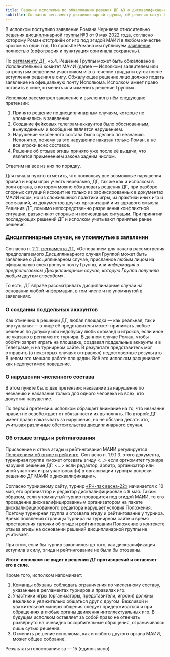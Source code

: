 ```yaml
---
title: Решение исполкома по обжалованию решения ДГ №3 о дисквалификации Романа Черняева
subtitle: Согласно регламенту дисциплинарной группы, её решения могут быть обжалованы в исполкоме. Он может оставить в силе, отменить или изменить решение группы
---
```


В исполком поступило заявление Романа Черняева относительно [решения дисциплинарной группы №3](https://www.maii.li/docs/2022-05-09-reshenie-disciplinarnoj-gruppy-3-(po-povodu-zayavlenij-romana-chernyaeva)/) от 9 мая 2022 года, согласно которому Роман отстранён от игр под эгидой МАИИ в любом качестве сроком на один год. По просьбе Романа мы публикуем [заявление](https://docs.google.com/document/d/e/2PACX-1vTryTuDAYpXZ1x-tXyldkt3Fdu4OrW0iG0kwmRYtMVT2-OU9K2n_Kdt07_e5wGLqgpYUYTWMcNqIWzU/pub) полностью (орфография и пунктуация оригинала сохранены).

По [регламенту ДГ](https://www.chgk.info/docs/2021-07-25-reglament-disciplinarnoj-rabochej-gruppy/), «5.4. Решение Группы может быть обжаловано в Исполнительный комитет МАИИ (далее — Исполком) заявителем или затронутым решением участником игр в течение тридцати суток после вступления решения в силу. Обжалующее решение лицо должно подать заявление на официальную почту Исполкома. Исполком имеет право оставить в силе, отменить или изменить решение Группы».

Исполком рассмотрел заявление и вычленил в нём следующие претензии:

1. Принято решение по дисциплинарным случаям, которые не упоминались в заявлении.
2. Создание фейковых телеграм-аккаунтов было обоснованным, вынужденным и вообще не является нарушением. 
3. Нарушение численного состава было сделано по незнанию. Непонятно, почему за это нарушение наказан только Роман, а не все игроки всех составов.
4. Решение об отзыве эгиды принято уже после её выдачи, что является применением закона задним числом.

Ответим на все из них по порядку. 

Для начала нужно отметить, что поскольку все возможные нарушения правил и норм игры учесть нереально, ДГ, так же как и исполком в роли органа, в котором можно обжаловать решения ДГ, при разборе спорных ситуаций исходит не только из зафиксированных в документах МАИИ норм, но из сложившейся практики игры, из практики иных игр и состязаний, из документов других организаций и из здравого смысла. Решения ДГ, помимо непосредственно разрешения конфликтной ситуации, разъясняют спорные и неочевидные ситуации. При принятии последующих решений ДГ и исполком учитывают принятые ранее решения.

### Дисциплинарные случаи, не упомянутые в заявлении

Согласно п. 2.2. [регламента ДГ](https://www.chgk.info/docs/2021-07-25-reglament-disciplinarnoj-rabochej-gruppy/), «Основанием для начала рассмотрения предполагаемого Дисциплинарного случая Группой может быть заявление о Дисциплинарном случае, присланное любым лицом на официальную электронную почту Группы, или *информация о предполагаемом Дисциплинарном случае, которую Группа получила любым другим способом*». 

То есть, ДГ вправе рассматривать дисциплинарные случаи на основании любой информации, в том числе и не упомянутой в заявлениях.

### О создании поддельных аккаунтов

Как отмечено в решении ДГ, любая площадка — как реальная, так и виртуальная — в лице её представителя может принимать любые решения по допуску или недопуску любых команд и игроков, если иное не указано в регламенте турнира. В данном случае Роман, чтобы обойти запрет играть на площадке, создавал поддельные аккаунты и в Телеграме, и на турнирном сайте. В результате представитель мог отправить (в некоторых случаях отправлял) недостоверные результаты. В целом это мешало работе площадки. Всё это исполком расценивает как недопустимое поведение.

### О нарушении численного состава

В этом пункте было две претензии: наказание за нарушение по незнанию и наказание только для одного человека из всех, кто допустил нарушение.

По первой претензии: исполком обращает внимание на то, что незнание правил не освобождает от обязанности их выполнять. По второй: ДГ имеет право наказывать за нарушения, но не обязана делать это, учитывая различные обстоятельства дисциплинарного случая.

### Об отзыве эгиды и рейтингования

Присвоение и отзыв эгиды и рейтингования МАИИ регулируется [Положением об эгиде и рейтинге](https://www.maii.li/docs/2021-08-30-polozhenie-ob-egide-i-rejtinge-maii/). Согласно п. 1.9.1.3. этого документа, турнирная группа «может отозвать эгиду <...> если оргкомитет турнира нарушил решение ДГ: <...> если редактор, арбитр, организатор или иной участник игры участвовал(и) в организации турнира вопреки решению ДГ МАИИ о дисквалификации». 

Согласно турнирному сайту, турнир [«РЧ-пак весна-22»](https://rating.chgk.info/tournament/8006) начинается с 10 мая, его организатор и редактор дисквалифицирован с 9 мая. Таким образом, если упомянутый турнир проводится под эгидой МАИИ, то его проведение дисквалифицированным организатором на пакете дисквалифицированного редактора нарушает условия Положения. Поэтому турнирная группа и отозвала эгиду и рейтингование у турнира. Время появления страницы турнира на турнирном сайте и время проставления галочки об эгиде и рейтинговании Положение в контексте отзыва эгиды на основании решений дисциплинарной группы не учитывает.

При этом, если бы турнир закончился до того, как дисквалификация вступила в силу, эгида и рейтингование не были бы отозваны.

**Итого: исполком не видит в решении ДГ противоречий и оставляет его в силе.** 

Кроме того, исполком напоминает:
1. Команды обязаны соблюдать ограничения по численному составу, указанные в регламентах турниров и правилах игр.
2. Участники игры (организаторы, представители, игроки) должны вежливо и уважительно общаться друг с другом. Вежливой и уважительной манеры общения следует придерживаться и при обращениях в любые органы движения интеллектуальных игр. В будущем исполком оставляет за собой право не отвечать развёрнуто на очевидно оскорбительные обращения, ограничиваясь лишь сутью решения.
3. Отменить решение исполкома, как и любого другого органа МАИИ, может общее собрание.

Результаты голосования: за — 15 (единогласно).
